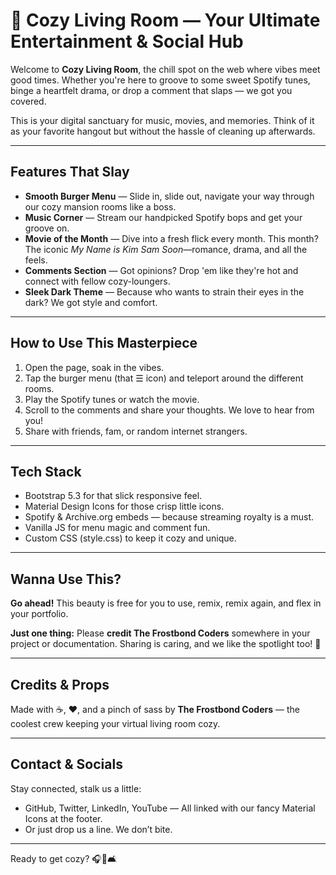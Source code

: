 # 🎉 Cozy Living Room — Your Ultimate Entertainment & Social Hub

Welcome to **Cozy Living Room**, the chill spot on the web where vibes meet good times. Whether you're here to groove to some sweet Spotify tunes, binge a heartfelt drama, or drop a comment that slaps — we got you covered.

This is your digital sanctuary for music, movies, and memories. Think of it as your favorite hangout but without the hassle of cleaning up afterwards.

---

## Features That Slay

* **Smooth Burger Menu** — Slide in, slide out, navigate your way through our cozy mansion rooms like a boss.
* **Music Corner** — Stream our handpicked Spotify bops and get your groove on.
* **Movie of the Month** — Dive into a fresh flick every month. This month? The iconic *My Name is Kim Sam Soon*—romance, drama, and all the feels.
* **Comments Section** — Got opinions? Drop 'em like they're hot and connect with fellow cozy-loungers.
* **Sleek Dark Theme** — Because who wants to strain their eyes in the dark? We got style and comfort.

---

## How to Use This Masterpiece

1. Open the page, soak in the vibes.
2. Tap the burger menu (that ☰ icon) and teleport around the different rooms.
3. Play the Spotify tunes or watch the movie.
4. Scroll to the comments and share your thoughts. We love to hear from you!
5. Share with friends, fam, or random internet strangers.

---

## Tech Stack

* Bootstrap 5.3 for that slick responsive feel.
* Material Design Icons for those crisp little icons.
* Spotify & Archive.org embeds — because streaming royalty is a must.
* Vanilla JS for menu magic and comment fun.
* Custom CSS (style.css) to keep it cozy and unique.

---

## Wanna Use This?

**Go ahead!** This beauty is free for you to use, remix, remix again, and flex in your portfolio.

**Just one thing:** Please **credit The Frostbond Coders** somewhere in your project or documentation. Sharing is caring, and we like the spotlight too! 🌟

---

## Credits & Props

Made with ☕, ❤️, and a pinch of sass by **The Frostbond Coders** — the coolest crew keeping your virtual living room cozy.

---

## Contact & Socials

Stay connected, stalk us a little:

* GitHub, Twitter, LinkedIn, YouTube — All linked with our fancy Material Icons at the footer.
* Or just drop us a line. We don’t bite.

---

Ready to get cozy? 🎧🍿🛋️